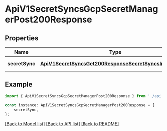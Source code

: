 # ApiV1SecretSyncsGcpSecretManagerPost200Response


## Properties

Name | Type | Description | Notes
------------ | ------------- | ------------- | -------------
**secretSync** | [**ApiV1SecretSyncsGet200ResponseSecretSyncsInnerAnyOf3**](ApiV1SecretSyncsGet200ResponseSecretSyncsInnerAnyOf3.md) |  | [default to undefined]

## Example

```typescript
import { ApiV1SecretSyncsGcpSecretManagerPost200Response } from './api';

const instance: ApiV1SecretSyncsGcpSecretManagerPost200Response = {
    secretSync,
};
```

[[Back to Model list]](../README.md#documentation-for-models) [[Back to API list]](../README.md#documentation-for-api-endpoints) [[Back to README]](../README.md)
